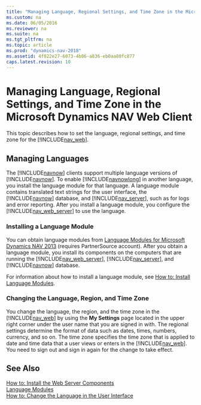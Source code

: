 ```yaml
---
title: "Managing Language, Regional Settings, and Time Zone in the Microsoft Dynamics NAV Web Client"
ms.custom: na
ms.date: 06/05/2016
ms.reviewer: na
ms.suite: na
ms.tgt_pltfrm: na
ms.topic: article
ms.prod: "dynamics-nav-2018"
ms.assetid: 4f022e27-6073-4b86-a836-eb0aa80fc877
caps.latest.revision: 10
---
```

# Managing Language, Regional Settings, and Time Zone in the Microsoft Dynamics NAV Web Client
This topic describes how to set the language, regional settings, and time zone for the [!INCLUDE[nav_web](includes/nav_web_md.md)].  
  
## Managing Languages  
 The [!INCLUDE[navnow](includes/navnow_md.md)] clients support multiple language versions of [!INCLUDE[navnow](includes/navnow_md.md)]. To enable [!INCLUDE[navnowlong](includes/navnowlong_md.md)] in another language, you install the language module for that language. A language module contains translated text strings for the user interface, the [!INCLUDE[navnow](includes/navnow_md.md)] database, and [!INCLUDE[nav_server](includes/nav_server_md.md)], such as for logs and error reporting. After you install a language module, you configure the [!INCLUDE[nav_web_server](includes/nav_web_server_md.md)] to use the language.  
  
### Installing a Language Module  
 You can obtain language modules from [Language Modules for Microsoft Dynamics NAV 2013](http://go.microsoft.com/fwlink/?LinkID=317425) \(requires PartnerSource account\). After you obtain a language module, you install its components on the computers that are running the [!INCLUDE[nav_web_server](includes/nav_web_server_md.md)], [!INCLUDE[nav_server](includes/nav_server_md.md)], and [!INCLUDE[navnow](includes/navnow_md.md)] database.  
  
 For information about how to install a language module, see [How to: Install Language Modules](How-to--Install-Language-Modules.md).  
  
### Changing the Language, Region, and Time Zone  
 You change the language, the region, and the time zone in the [!INCLUDE[nav_web](includes/nav_web_md.md)] by using the **My Settings** page located in the upper right corner under the user name that you are signed in with. The regional settings determine the format of data such as dates, times, numbers, currency, and so on. The time zone specifies the time zone that is applied to date and time data that a user views or enters in the [!INCLUDE[nav_web](includes/nav_web_md.md)]. You need to sign out and sign in again for the change to take effect.  
  
## See Also  
 [How to: Install the Web Server Components](How-to--Install-the-Web-Server-Components.md)   
 [Language Modules](Language-Modules.md)  
 [How to: Change the Language in the User Interface](How-to--Change-the-Language-in-the-User-Interface.md)